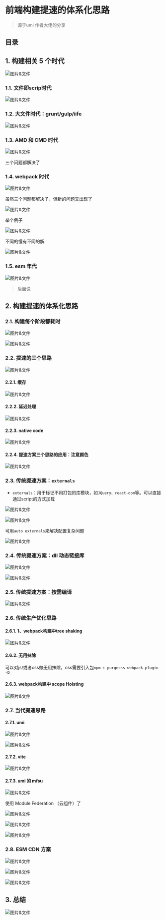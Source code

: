 
# 前端构建提速的体系化思路


> 源于umi 作者大佬的分享


## 目录
<!-- toc -->
 ## 1. 构建相关 5 个时代 

![图片&文件](./files/20241101-34.png)

### 1.1. 文件即scrip时代

![图片&文件](./files/20241101-35.png)

### 1.2. 大文件时代：grunt/gulp/iife

![图片&文件](./files/20241101-36.png)

### 1.3. AMD 和 CMD 时代

![图片&文件](./files/20241101-37.png)

三个问题都解决了

### 1.4. webpack 时代

![图片&文件](./files/20241101-38.png)

虽然三个问题都解决了，但新的问题又出现了

![图片&文件](./files/20241101-39.png)

举个例子

![图片&文件](./files/20241101-41.png)

不同的慢有不同的解

![图片&文件](./files/20241101-42.png)

### 1.5. esm 年代

![图片&文件](./files/20241101-43.png)

> 后面说

## 2. 构建提速的体系化思路

### 2.1. 构建每个阶段都耗时

![图片&文件](./files/20241101-44.png)

![图片&文件](./files/20241101-45.png)

### 2.2. 提速的三个思路

![图片&文件](./files/20241101-46.png)

#### 2.2.1. 缓存

![图片&文件](./files/20241101-47.png)

#### 2.2.2. 延迟处理

![图片&文件](./files/20241101-48.png)

#### 2.2.3. native code

![图片&文件](./files/20241101-49.png)

#### 2.2.4. 提速方案三个思路的应用：注意颜色

![图片&文件](./files/20241101-51.png)

### 2.3. 传统提速方案：`externals`

- `externals`：用于标记不用打包的库模块，如`JQuery、react-dom`等。可以直接通过script的方式加载

![图片&文件](./files/20241101-54.png)

![图片&文件](./files/20241101-55.png)

可用`auto externals`来解决配置复杂问题

![图片&文件](./files/20241101-56.png)

### 2.4. 传统提速方案：dll **动态链接库**

![图片&文件](./files/20241101-57.png)

![图片&文件](./files/20241101-58.png)

### 2.5. 传统提速方案：按需编译

![图片&文件](./files/20241101-61.png)

### 2.6. 传统生产优化思路

#### 2.6.1. 1、webpack构建中tree shaking

![图片&文件](./files/20241101-59.png)

#### 2.6.2. 无用抹除

可以对js/或者css做无用抹除，css需要引入包`npm i purgecss-webpack-plugin -D`

#### 2.6.3. webpack构建中 scope Hoisting

![图片&文件](./files/20241101-60.png)

### 2.7. 当代提速思路

#### 2.7.1. umi

![图片&文件](./files/20241101-62.png)

![图片&文件](./files/20241101-63.png)

#### 2.7.2. vite

![图片&文件](./files/20241101-64.png)

#### 2.7.3. umi 的 mfsu

![图片&文件](./files/20241101-65.png)

使用 Module Federation （云组件）了

![图片&文件](./files/20241101-66.png)

![图片&文件](./files/20241101-67.png)

![图片&文件](./files/20241101-68.png)

### 2.8. ESM CDN ⽅案

![图片&文件](./files/20241101-69.png)

![图片&文件](./files/20241101-70.png)

![图片&文件](./files/20241101-71.png)

## 3. 总结

![图片&文件](./files/20241101-72.png)

